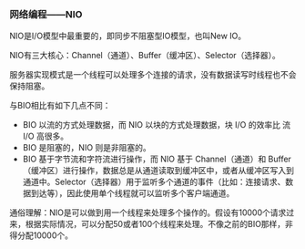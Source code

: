 ### 网络编程——NIO

NIO是I/O模型中最重要的，即同步不阻塞型IO模型，也叫New IO。

NIO有三大核心：Channel（通道）、Buffer（缓冲区）、Selector（选择器）。

服务器实现模式是一个线程可以处理多个连接的请求，没有数据读写时线程也不会保持阻塞。

与BIO相比有如下几点不同：
* BIO 以流的方式处理数据，而 NIO 以块的方式处理数据，块 I/O 的效率比 流 I/O 高很多。
* BIO 是阻塞的，NIO 则是非阻塞的。
* BIO 基于字节流和字符流进行操作，而 NIO 基于 Channel（通道）和 Buffer（缓冲区）进行操作，数据总是从通道读取到缓冲区中，或者从缓冲区写入到通道中。Selector（选择器）用于监听多个通道的事件（比如：连接请求、数据到达等），因此使用单个线程就可以监听多个客户端通道。

通俗理解：NIO是可以做到用一个线程来处理多个操作的。假设有10000个请求过来，根据实际情况，可以分配50或者100个线程来处理。不像之前的BIO那样，非得分配10000个。